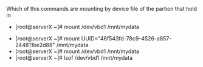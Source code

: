 Which of this commands are mounting by device file of the partion that hold in

+ [root@serverX ~]# mount /dev/vbd1 /mnt/mydata
* [root@serverX ~]# mount UUID="46f543fd-78c9-4526-a857-244811be2d88" /mnt/mydata
* [root@serverX ~]# mount /dev/vbd1 /mnt/mydata
* [root@serverX ~]# lsof /dev/vbd1 /mnt/mydata
